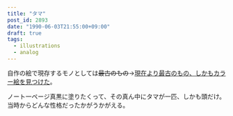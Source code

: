 ```yaml
---
title: "タマ"
post_id: 2893
date: "1990-06-03T21:55:00+09:00"
draft: true
tags:
  - illustrations
  - analog
---
```



自作の絵で現存するモノとしては~~最古のもの~~→[現在より最古のもの、しかもカラー絵を見つけた](../../1986/06/13-dad.md)。

ノート一ページ真黒に塗りたくって、その真ん中にタマが一匹、しかも頭だけ。当時からどんな性格だったかがうかがえる。
